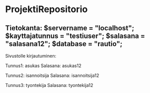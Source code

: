 # ProjektiRepositorio
Tietokanta:
$servername = "localhost";
$kayttajatunnus = "testiuser";
$salasana = "salasana12";
$database = "rautio";
-----------------------
Sivustolle kirjautuminen:

Tunnus1: asukas
Salasana: asukas12

Tunnus2: isannoitsija
Salasana: isannoitsija12

Tunnus3: tyontekija
Salasana: tyontekija12
